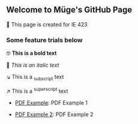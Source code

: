 ## Welcome to Müge's GitHub Page 

📕 This page is created for IE 423


### Some feature trials below

🤓 **This is a bold text**

👾 _This is an italic text_

↘️ This is a <sub>subscript</sub> text

↗️ This is a <sup>superscript</sup> text


* [PDF Example](https://bu-ie-423.github.io/fall-23-mugesenay/IE423_Fall23_tutorial.pdf): PDF Example 1

* [PDF Example 2](IE423_Fall23_tutorial.pdf): PDF Example 2

